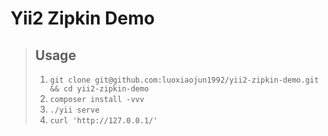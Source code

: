 # Yii2 Zipkin Demo

> ## Usage
> 1. ```git clone git@github.com:luoxiaojun1992/yii2-zipkin-demo.git && cd yii2-zipkin-demo```
> 2. ```composer install -vvv```
> 3. ```./yii serve```
> 5. ```curl 'http://127.0.0.1/'```